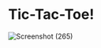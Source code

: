 # Tic-Tac-Toe!


![Screenshot (265)](https://user-images.githubusercontent.com/91051576/176988735-9e545836-69ae-48d6-a204-58309e74a769.png)
